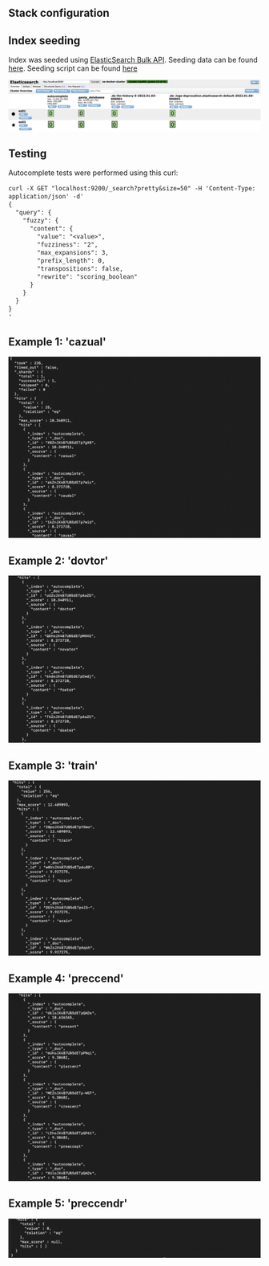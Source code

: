 ## Stack configuration


## Index seeding
Index was seeded using [ElasticSearch Bulk API](https://www.elastic.co/guide/en/elasticsearch/reference/current/docs-bulk.html). 
Seeding data can be found [here](https://github.com/muteKey/elasticsearch-autocomplete/blob/master/dictionary.json). 
Seeding script can be found [here](https://github.com/muteKey/elasticsearch-autocomplete/blob/master/seed.py)

![Resulted index](https://github.com/muteKey/elasticsearch-autocomplete/blob/master/screenshots/words-index.png)

## Testing 
Autocomplete tests were performed using this curl:

```
curl -X GET "localhost:9200/_search?pretty&size=50" -H 'Content-Type: application/json' -d'
{
  "query": {
    "fuzzy": {
      "content": {
        "value": "<value>",
        "fuzziness": "2",
        "max_expansions": 3,
        "prefix_length": 0,
        "transpositions": false,
        "rewrite": "scoring_boolean"
      }
    }
  }
}
'
```

## Example 1: 'cazual'
![Example 1](https://github.com/muteKey/elasticsearch-autocomplete/blob/master/screenshots/example-results-1.png)
## Example 2: 'dovtor'
![Example 2](https://github.com/muteKey/elasticsearch-autocomplete/blob/master/screenshots/example-2.png)
## Example 3: 'train'
![Example 3](https://github.com/muteKey/elasticsearch-autocomplete/blob/master/screenshots/example-3.png)
## Example 4: 'preccend'
![Example 4](https://github.com/muteKey/elasticsearch-autocomplete/blob/master/screenshots/example-4.png)
## Example 5: 'preccendr'
![Example 5](https://github.com/muteKey/elasticsearch-autocomplete/blob/master/screenshots/example-5.png)
